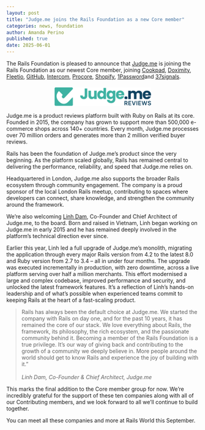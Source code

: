 ```yaml
---
layout: post
title: "Judge.me joins the Rails Foundation as a new Core member"
categories: news, foundation
author: Amanda Perino
published: true
date: 2025-06-01
---
```


The Rails Foundation is pleased to announce that <a href="https://judge.me/">Judge.me</a> is joining the Rails Foundation as our newest Core member, joining <a href="https://cookpad.com/">Cookpad</a>, <a href="https://www.doximity.com/">Doximity</a>, <a href="https://www.fleetio.com/">Fleetio</a>, <a href="https://github.com/">GitHub</a>, <a href="https://www.intercom.com/">Intercom</a>, <a href="https://www.procore.com/">Procore</a>, <a href="https://www.shopify.com/">Shopify</a>, <a href="https://1password.com/">1Password</a>and <a href="https://37signals.com/">37signals</a>.

<p style="text-align: center; margin-top: 20px"><img src="/assets/images/logo-judgeme.png" style="width: 50%"></p>

Judge.me is a product reviews platform built with Ruby on Rails at its core. Founded in 2015, the company has grown to support more than 500,000 e-commerce shops across 140+ countries. Every month, Judge.me processes over 70 million orders and generates more than 2 million verified buyer reviews. 

Rails has been the foundation of Judge.me’s product since the very beginning. As the platform scaled globally, Rails has remained central to delivering the performance, reliability, and speed that Judge.me relies on.

Headquartered in London, Judge.me also supports the broader Rails ecosystem through community engagement. The company is a proud sponsor of the local London Rails meetup, contributing to spaces where developers can connect, share knowledge, and strengthen the community around the framework.

We’re also welcoming <a href="https://www.linkedin.com/in/linh-dam-48a55641/">Linh Dam</a>, Co-Founder and Chief Architect of Judge.me, to the board. Born and raised in Vietnam, Linh began working on Judge.me in early 2015 and he has remained deeply involved in the platform’s technical direction ever since.

Earlier this year, Linh led a full upgrade of Judge.me’s monolith, migrating the application through every major Rails version from 4.2 to the latest 8.0 and Ruby version from 2.7 to 3.4 – all in under four months. The upgrade was executed incrementally in production, with zero downtime, across a live platform serving over half a million merchants. This effort modernised a large and complex codebase, improved performance and security, and unlocked the latest framework features.
It’s a reflection of Linh’s hands-on leadership and of what’s possible when experienced teams commit to keeping Rails at the heart of a fast-scaling product. 

> Rails has always been the default choice at Judge.me. We started the company with Rails on day one, and for the past 10 years, it has remained the core of our stack. We love everything about Rails, the framework, its philosophy, the rich ecosystem, and the passionate community behind it. 
> Becoming a member of the Rails Foundation is a true privilege. It’s our way of giving back and contributing to the growth of a community we deeply believe in. More people around the world should get to know Rails and experience the joy of building with it.”
><br><br>*Linh Dam, Co-Founder & Chief Architect, Judge.me*
>

This marks the final addition to the Core member group for now. We’re incredibly grateful for the support of these ten companies along with all of our Contributing members, and we look forward to all we’ll continue to build together.

You can meet all these companies and more at Rails World this September.
